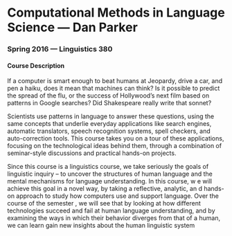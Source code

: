 # Computational Methods in Language Science — Dan Parker
### Spring 2016 — Linguistics 380

#### Course Description
If a computer is smart enough to beat humans at Jeopardy, drive a car,
and pen a haiku, does it mean that machines can think? Is it possible to
predict the spread of the flu, or the success of Hollywood’s next film
based on patterns in Google searches? Did Shakespeare really write that
sonnet?

Scientists use patterns in language to answer these questions, using the
same concepts that underlie everyday applications like search engines,
automatic translators, speech recognition systems, spell checkers, and
auto-correction tools. This course takes you on a tour of these
applications, focusing on the  technological  ideas  behind  them, through
a  combination  of  seminar-style  discussions  and practical hands-on
projects.

Since this course is a linguistics course, we take seriously the goals of
linguistic inquiry – to uncover the structures of human language and the
mental mechanisms for language understanding. In this course, w e will
achieve this goal in a novel way, by taking a reflective, analytic, an
d hands-on approach to study how computers use and support language. Over
the course of the semester , we will see that by looking at how different
technologies succeed and fail at human language understanding, and by
examining the ways in which their behavior diverges from that of a human,
we can learn gain new insights about the human linguistic system
